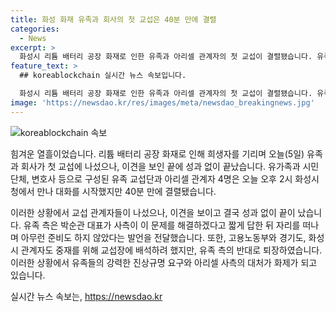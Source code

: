 ```yaml
---
title: 화성 화재 유족과 회사의 첫 교섭은 40분 만에 결렬
categories:
  - News
excerpt: >
  화성시 리튬 배터리 공장 화재로 인한 유족과 아리셀 관계자의 첫 교섭이 결렬됐습니다. 유족 측은 사측의 진상규명 요구에 대해 무관심한 태도를 비판하며 불만을 피력했고, 사측은 문제를 해결하겠다는 짧은 말로 대응했습니다. 고용노동부와 지자체 관계자의 중재 시도도 유족 측 반대로 중단됐습니다. 상황의 미궁에서 나오지 못하는 양상을 보입니다.
feature_text: >
  ## koreablockchain 실시간 뉴스 속보입니다.

  화성시 리튬 배터리 공장 화재로 인한 유족과 아리셀 관계자의 첫 교섭이 결렬됐습니다. 유족 측은 사측의 진상규명 요구에 대해 무관심한 태도를 비판하며 불만을 피력했고, 사측은 문제를 해결하겠다는 짧은 말로 대응했습니다. 고용노동부와 지자체 관계자의 중재 시도도 유족 측 반대로 중단됐습니다. 상황의 미궁에서 나오지 못하는 양상을 보입니다.
image: 'https://newsdao.kr/res/images/meta/newsdao_breakingnews.jpg'
---
```


<p><img src="https://newsdao.kr/res/images/meta/newsdao_breakingnews.jpg" alt="koreablockchain 속보" /></p>

<p>힘겨운 열흘이었습니다. 리튬 배터리 공장 화재로 인해 희생자를 기리며 오늘(5일) 유족과 회사가 첫 교섭에 나섰으나, 이견을 보인 끝에 성과 없이 끝났습니다. 유가족과 시민단체, 변호사 등으로 구성된 유족 교섭단과 아리셀 관계자 4명은 오늘 오후 2시 화성시청에서 만나 대화를 시작했지만 40분 만에 결렬됐습니다.</p>

<p>이러한 상황에서 교섭 관계자들이 나섰으나, 이견을 보이고 결국 성과 없이 끝이 났습니다. 유족 측은 박순관 대표가 사측이 이 문제를 해결하겠다고 짧게 답한 뒤 자리를 떠나며 아무런 준비도 하지 않았다는 발언을 전달했습니다. 또한, 고용노동부와 경기도, 화성시 관계자도 중재를 위해 교섭장에 배석하려 했지만, 유족 측의 반대로 퇴장하였습니다. 이러한 상황에서 유족들의 강력한 진상규명 요구와 아리셀 사측의 대처가 화제가 되고 있습니다.</p>
실시간 뉴스 속보는, <a href="https://newsdao.kr" rel="dofollow">https://newsdao.kr</a>


